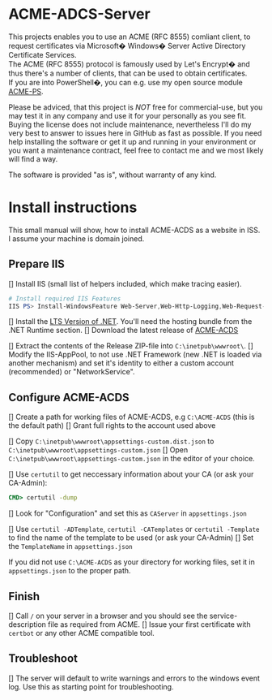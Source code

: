 # ACME-ADCS-Server

This projects enables you to use an ACME (RFC 8555) comliant client, to request certificates via Microsoft� Windows� Server Active Directory Certificate Services.  
The ACME (RFC 8555) protocol is famously used by Let's Encrypt� and thus there's a number of clients, that can be used to obtain certificates.  
If you are into PowerShell�, you can e.g. use my open source module [ACME-PS](https://www.powershellgallery.com/packages/ACME-PS/).

Please be adviced, that this project is _NOT_ free for commercial-use, but you may test it in any company and use it for your personally as you see fit.
Buying the license does not include maintenance, nevertheless I'll do my very best to answer to issues here in GitHub as fast as possible.
If you need help installing the software or get it up and running in your environment or you want a maintenance contract, feel free to contact me and we most likely will find a way.

The software is provided "as is", without warranty of any kind.

# Install instructions

This small manual will show, how to install ACME-ACDS as a website in ISS.
I assume your machine is domain joined.

## Prepare IIS

[] Install IIS (small list of helpers included, which make tracing easier).
```PowerShell
# Install required IIS Features
IIS PS> Install-WindowsFeature Web-Server,Web-Http-Logging,Web-Request-Monitor,Web-Http-Tracing,Web-Filtering,Web-IP-Security,Web-Mgmt-Console;
```

[] Install the [LTS Version of .NET](https://dotnet.microsoft.com/en-us/download). You'll need the hosting bundle from the .NET Runtime section.
[] Download the latest release of [ACME-ACDS](https://github.com/glatzert/ACME-Server-ACDS/releases)

[] Extract the contents of the Release ZIP-file into `C:\inetpub\wwwroot\`.
[] Modify the IIS-AppPool, to not use .NET Framework (new .NET is loaded via another mechanism) and set it's identity to either a custom account (recommended) or "NetworkService".

## Configure ACME-ACDS

[] Create a path for working files of ACME-ACDS, e.g `C:\ACME-ACDS` (this is the default path)
[] Grant full rights to the account used above

[] Copy `C:\inetpub\wwwroot\appsettings-custom.dist.json` to `C:\inetpub\wwwroot\appsettings-custom.json`
[] Open `C:\inetpub\wwwroot\appsettings-custom.json` in the editor of your choice.

[] Use `certutil` to get neccessary information about your CA (or ask your CA-Admin):
```cmd
CMD> certutil -dump
```
[] Look for "Configuration" and set this as `CAServer` in `appsettings.json`

[] Use `certutil -ADTemplate`, `certutil -CATemplates` or `certutil -Template` to find the name of the template to be used (or ask your CA-Admin)
[] Set the `TemplateName` in `appsettings.json`

If you did not use `C:\ACME-ACDS` as your directory for working files, set it in `appsettings.json` to the proper path.

## Finish

[] Call `/` on your server in a browser and you should see the service-description file as required from ACME.
[] Issue your first certificate with `certbot` or any other ACME compatible tool.

## Troubleshoot

[] The server will default to write warnings and errors to the windows event log. Use this as starting point for troubleshooting.